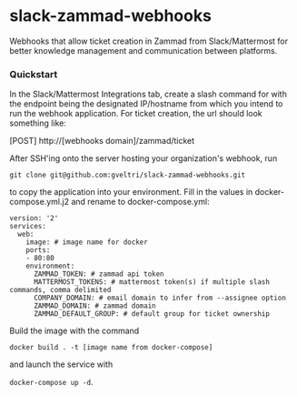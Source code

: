 # slack-zammad-webhooks
Webhooks that allow ticket creation in Zammad from Slack/Mattermost for better knowledge management and communication between platforms.

### Quickstart

In the Slack/Mattermost Integrations tab, create a slash command for with the endpoint being the designated IP/hostname from which you intend to run the webhook application. For ticket creation, the url should look something like:

[POST] http://[webhooks domain]/zammad/ticket

After SSH'ing onto the server hosting your organization's webhook, run

```git clone git@github.com:gveltri/slack-zammad-webhooks.git```

to copy the application into your environment. Fill in the values in docker-compose.yml.j2 and rename to docker-compose.yml:
```
version: '2'
services:
  web:
    image: # image name for docker
    ports:
    - 80:80
    environment:
      ZAMMAD_TOKEN: # zammad api token
      MATTERMOST_TOKENS: # mattermost token(s) if multiple slash commands, comma delimited
      COMPANY_DOMAIN: # email domain to infer from --assignee option
      ZAMMAD_DOMAIN: # zammad domain
      ZAMMAD_DEFAULT_GROUP: # default group for ticket ownership
```
Build the image with the command

```docker build . -t [image name from docker-compose]```

and launch the service with 

```docker-compose up -d```.
